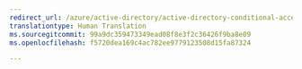```yaml
---
redirect_url: /azure/active-directory/active-directory-conditional-access-automatic-device-registration-setup
translationtype: Human Translation
ms.sourcegitcommit: 99a9dc359473349ead08f8e3f2c36426f9ba8e09
ms.openlocfilehash: f5720dea169c4ac782ee9779123508d15fa87324

---
```






<!--HONumber=Jan17_HO5-->


